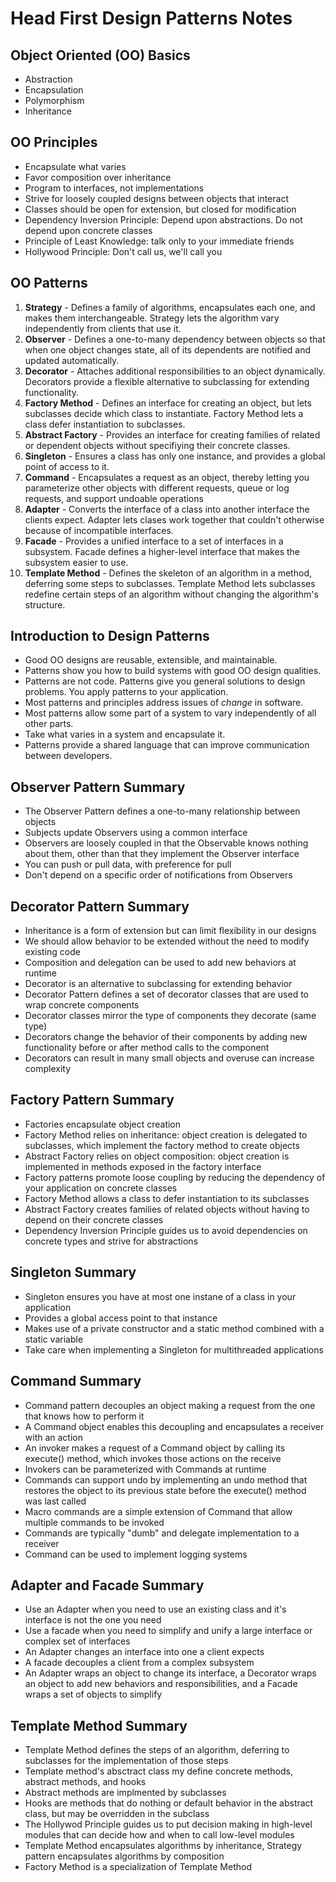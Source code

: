 # Head First Design Patterns Notes

## Object Oriented (OO) Basics

- Abstraction
- Encapsulation
- Polymorphism
- Inheritance

## OO Principles

- Encapsulate what varies
- Favor composition over inheritance
- Program to interfaces, not implementations
- Strive for loosely coupled designs between objects that interact
- Classes should be open for extension, but closed for modification
- Dependency Inversion Principle: Depend upon abstractions. Do not depend upon concrete classes
- Principle of Least Knowledge: talk only to your immediate friends
- Hollywood Principle: Don't call us, we'll call you

## OO Patterns

1. **Strategy** - Defines a family of algorithms, encapsulates each one, and makes them interchangeable. Strategy lets the algorithm vary independently from clients that use it.
2. **Observer** - Defines a one-to-many dependency between objects so that when one object changes state, all of its dependents are notified and updated automatically.
3. **Decorator** - Attaches additional responsibilities to an object dynamically. Decorators provide a flexible alternative to subclassing for extending functionality.
4. **Factory Method** - Defines an interface for creating an object, but lets subclasses decide which class to instantiate. Factory Method lets a class defer instantiation to subclasses.
5. **Abstract Factory** - Provides an interface for creating families of related or dependent objects without specifiying their concrete classes.
6. **Singleton** - Ensures a class has only one instance, and provides a global point of access to it.
7. **Command** - Encapsulates a request as an object, thereby letting you parameterize other objects with different requests, queue or log requests, and support undoable operations
8. **Adapter** - Converts the interface of a class into another interface the clients expect. Adapter lets clases work together that couldn't otherwise because of incompatible interfaces.
9. **Facade** - Provides a unified interface to a set of interfaces in a subsystem. Facade defines a higher-level interface that makes the subsystem easier to use.
10. **Template Method** - Defines the skeleton of an algorithm in a method, deferring some steps to subclasses. Template Method lets subclasses redefine certain steps of an algorithm without changing the algorithm's structure.

## Introduction to Design Patterns

- Good OO designs are reusable, extensible, and maintainable.
- Patterns show you how to build systems with good OO design qualities.
- Patterns are not code. Patterns give you general solutions to design problems. You apply patterns to your application.
- Most patterns and principles address issues of _change_ in software.
- Most patterns allow some part of a system to vary independently of all other parts.
- Take what varies in a system and encapsulate it.
- Patterns provide a shared language that can improve communication between developers.

## Observer Pattern Summary

- The Observer Pattern defines a one-to-many relationship between objects
- Subjects update Observers using a common interface
- Observers are loosely coupled in that the Observable knows nothing about them, other than that they implement the Observer interface
- You can push or pull data, with preference for pull
- Don't depend on a specific order of notifications from Observers

## Decorator Pattern Summary

- Inheritance is a form of extension but can limit flexibility in our designs
- We should allow behavior to be extended without the need to modify existing code
- Composition and delegation can be used to add new behaviors at runtime
- Decorator is an alternative to subclassing for extending behavior
- Decorator Pattern defines a set of decorator classes that are used to wrap concrete components
- Decorator classes mirror the type of components they decorate (same type)
- Decorators change the behavior of their components by adding new functionality before or after method calls to the component
- Decorators can result in many small objects and overuse can increase complexity

## Factory Pattern Summary

- Factories encapsulate object creation
- Factory Method relies on inheritance: object creation is delegated to subclasses, which implement the factory method to create objects
- Abstract Factory relies on object composition: object creation is implemented in methods exposed in the factory interface
- Factory patterns promote loose coupling by reducing the dependency of your application on concrete classes
- Factory Method allows a class to defer instantiation to its subclasses
- Abstract Factory creates families of related objects without having to depend on their concrete classes
- Dependency Inversion Principle guides us to avoid dependencies on concrete types and strive for abstractions

## Singleton Summary

- Singleton ensures you have at most one instane of a class in your application
- Provides a global access point to that instance
- Makes use of a private constructor and a static method combined with a static variable
- Take care when implementing a Singleton for multithreaded applications

## Command Summary

- Command pattern decouples an object making a request from the one that knows how to perform it
- A Command object enables this decoupling and encapsulates a receiver with an action
- An invoker makes a request of a Command object by calling its execute() method, which invokes those actions on the receive
- Invokers can be parameterized with Commands at runtime
- Commands can support undo by implementing an undo method that restores the object to its previous state before the execute() method was last called
- Macro commands are a simple extension of Command that allow multiple commands to be invoked
- Commands are typically "dumb" and delegate implementation to a receiver
- Command can be used to implement logging systems

## Adapter and Facade Summary

- Use an Adapter when you need to use an existing class and it's interface is not the one you need
- Use a facade when you need to simplify and unify a large interface or complex set of interfaces
- An Adapter changes an interface into one a client expects
- A facade decouples a client from a complex subsystem
- An Adapter wraps an object to change its interface, a Decorator wraps an object to add new behaviors and responsibilities, and a Facade wraps a set of objects to simplify

## Template Method Summary

- Template Method defines the steps of an algorithm, deferring to subclasses for the implementation of those steps
- Template method's absctract class my define concrete methods, abstract methods, and hooks
- Abstract methods are implmented by subclasses
- Hooks are methods that do nothing or default behavior in the abstract class, but may be overridden in the subclass
- The Hollywod Principle guides us to put decision making in high-level modules that can decide how and when to call low-level modules
- Template Method encapsulates algorithms by inheritance, Strategy pattern encapsulates algorithms by composition
- Factory Method is a specialization of Template Method
